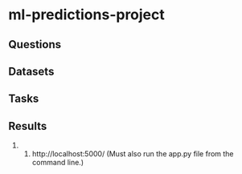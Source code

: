 # ml-predictions-project



## Questions



## Datasets



## Tasks



## Results

1. 1. http://localhost:5000/ (Must also run the app.py file from the command line.)